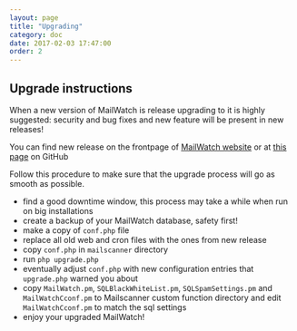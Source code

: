 ```yaml
---
layout: page
title: "Upgrading"
category: doc
date: 2017-02-03 17:47:00
order: 2
---
```


## Upgrade instructions

When a new version of MailWatch is release upgrading to it is highly suggested: security and bug fixes and new feature will be present in new releases!

You can find new release on the frontpage of [MailWatch website](http://mailwatch.org) or at [this page](https://github.com/mailwatch/1.2.0/releases) on GitHub 

Follow this procedure to make sure that the upgrade process will go as smooth as possible.

* find a good downtime window, this process may take a while when run on big installations
* create a backup of your MailWatch database, safety first!
* make a copy of `conf.php` file
* replace all old web and cron files with the ones from new release
* copy `conf.php` in `mailscanner` directory
* run `php upgrade.php`
* eventually adjust `conf.php` with new configuration entries that `upgrade.php` warned you about
* copy `MailWatch.pm`, `SQLBlackWhiteList.pm`, `SQLSpamSettings.pm` and `MailWatchCconf.pm` to Mailscanner custom function directory and edit `MailWatchCconf.pm` to match the sql settings
* enjoy your upgraded MailWatch!
